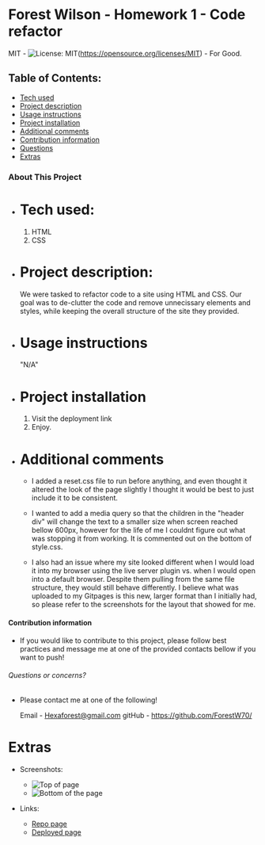 # Forest Wilson - Homework 1 - Code refactor
MIT - ![License: MIT](https://img.shields.io/badge/License-MIT-yellow.svg)(https://opensource.org/licenses/MIT) - For Good.
<!-- Original deployment date: February 20th, 2021 -->

## Table of Contents:
- [Tech used](#tech-used)
- [Project description](#project-description)
- [Usage instructions](#usage-instructions)
- [Project installation](#project-installation)
- [Additional comments](#additional-comments)
- [Contribution information](#contribution-information)
- [Questions](#questions-or-concerns)
- [Extras](#extras)


### About This Project

* # Tech used:
  1. HTML
  2. CSS

* # Project description:
  We were tasked to refactor code to a site using HTML and CSS. Our goal was to de-clutter the code and remove unnecissary elements and styles, while keeping the overall structure of the site they provided.

* # Usage instructions
  "N/A"

* # Project installation
  1. Visit the deployment link
  2. Enjoy.
     
* # Additional comments
  - I added a reset.css file to run before anything, and even thought it altered the look of the page slightly I thought it would be best to just include it to be consistent.

  - I wanted to add a media query so that the children in the "header div" will change the text to a smaller size when screen reached bellow 600px, however for the life of me I couldnt figure out what was stopping it from working. It is commented out on the bottom of style.css.

  - I also had an issue where my site looked different when I would load it into my browser using the live server plugin vs. when I would open into a default browser. Despite them pulling from the same file structure, they would still behave differently. I believe what was uploaded to my Gitpages is this new, larger format than I initially had, so please refer to the screenshots for the layout that showed for me.


#### Contribution information 

- If you would like to contribute to this project, please follow best practices and message me at one of the provided contacts bellow if you want to push!


###### Questions or concerns? 
* Please contact me at one of the following!

  Email - Hexaforest@gmail.com
  gitHub - https://github.com/ForestW70/


# Extras

* Screenshots:
  - ![Top of page](./assets/images/application-screenshot-top)
  - ![Bottom of the page](.assets/images/application-screenshot-bottom)

* Links:
  - [Repo page](https://github.com/ForestW70/hw1coderefactor)
  - [Deployed page](https://forestw70.github.io/hw1coderefactor/)